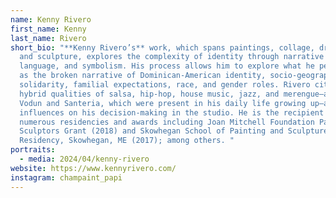 ```yaml
---
name: Kenny Rivero
first_name: Kenny
last_name: Rivero
short_bio: "**Kenny Rivero’s** work, which spans paintings, collage, drawings,
  and sculpture, explores the complexity of identity through narrative images,
  language, and symbolism. His process allows him to explore what he perceives
  as the broken narrative of Dominican-American identity, socio-geographic
  solidarity, familial expectations, race, and gender roles. Rivero cites the
  hybrid qualities of salsa, hip-hop, house music, jazz, and merengue—as well as
  Vodun and Santeria, which were present in his daily life growing up—as core
  influences on his decision-making in the studio. He is the recipient of
  numerous residencies and awards including Joan Mitchell Foundation Painters &
  Sculptors Grant (2018) and Skowhegan School of Painting and Sculpture
  Residency, Skowhegan, ME (2017); among others. "
portraits:
  - media: 2024/04/kenny-rivero
website: https://www.kennyrivero.com/
instagram: champaint_papi
---
```

